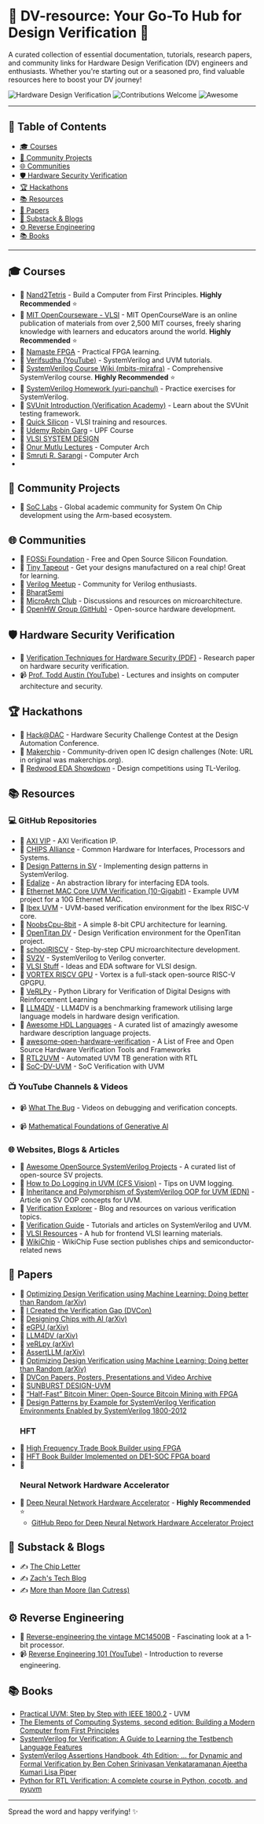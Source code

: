 # 🚀 DV-resource: Your Go-To Hub for Design Verification 🚀

A curated collection of essential documentation, tutorials, research papers, and community links for Hardware Design Verification (DV) engineers and enthusiasts. Whether you're starting out or a seasoned pro, find valuable resources here to boost your DV journey!

![Hardware Design Verification](https://img.shields.io/badge/Focus-Design%20Verification-blueviolet)
![Contributions Welcome](https://img.shields.io/badge/Contributions-welcome-brightgreen.svg?style=flat)
![Awesome](https://cdn.rawgit.com/sindresorhus/awesome/d7305f38d29fed78fa85652e3a63e154dd8e8829/media/badge.svg)

---

## 📖 Table of Contents

*   [🎓 Courses](#-courses)
*   [🤝 Community Projects](#-community-projects)
*   [🌐 Communities](#-communities)
*   [🛡️ Hardware Security Verification](#️-hardware-security-verification)
*   [🏆 Hackathons](#-hackathons)
*   [📚 Resources](#-resources)
*   [📄 Papers](#-papers)
*   [📰 Substack & Blogs](#-substack--blogs)
*   [⚙️ Reverse Engineering](#️-reverse-engineering)
*   [📚 Books](#-books)


---

## 🎓 Courses

*   🔗 [Nand2Tetris](http://www.nand2tetris.org) - Build a Computer from First Principles. **Highly Recommended** ⭐
*   🔗 [MIT OpenCourseware - VLSI](https://ocw.mit.edu/search/?q=vlsi) - MIT OpenCourseWare is an online publication of materials from over 2,500 MIT courses, freely sharing knowledge with learners and educators around the world. **Highly Recommended** ⭐
*   🔗 [Namaste FPGA](https://namaste-fpga.com/) - Practical FPGA learning.
*   🔗 [Verifsudha (YouTube)](https://youtube.com/@verifsudha5307?si=drDc53asI19bBQhD) - SystemVerilog and UVM tutorials.
*   🔗 [SystemVerilog Course Wiki (mbits-mirafra)](https://github.com/mbits-mirafra/SystemVerilogCourse/wiki) - Comprehensive SystemVerilog course. **Highly Recommended** ⭐
*   🔗 [SystemVerilog Homework (yuri-panchul)](https://github.com/yuri-panchul/systemverilog-homework/tree/main) - Practice exercises for SystemVerilog.
*   🔗 [SVUnit Introduction (Verification Academy)](https://verificationacademy.com/sessions/introduction-to-SVUnit) - Learn about the SVUnit testing framework.
*   🔗 [Quick Silicon](https://quicksilicon.in/) - VLSI training and resources.
*   🔗 [Udemy Robin Garg](https://www.udemy.com/course/upf-power-aware-design-verification) - UPF Course
*   🔗 [VLSI SYSTEM DESIGN](https://www.vlsisystemdesign.com/) 
*   🔗 [Onur Mutlu Lectures](https://www.youtube.com/onurmutlulectures) - Computer Arch
*   🔗 [Smruti R. Sarangi](https://www.cse.iitd.ac.in/~srsarangi/advbook/index.html) - Computer Arch
*   

   

## 🤝 Community Projects

*   🔗 [SoC Labs](https://soclabs.org/) - Global academic community for System On Chip development using the Arm-based ecosystem.

## 🌐 Communities

*   🔗 [FOSSi Foundation](https://fossi-foundation.org/) - Free and Open Source Silicon Foundation.
*   🔗 [Tiny Tapeout](https://tinytapeout.com/) - Get your designs manufactured on a real chip! Great for learning.
*   🔗 [Verilog Meetup](https://verilog-meetup.com/) - Community for Verilog enthusiasts.
*   🔗 [BharatSemi](https://chat.whatsapp.com/E4u3ifBmnGtKlfKngbkXky)
*   🔗 [MicroArch Club](https://microarch.club/) - Discussions and resources on microarchitecture.
*   🔗 [OpenHW Group (GitHub)](https://github.com/openhwgroup) - Open-source hardware development.

## 🛡️ Hardware Security Verification

*   📄 [Verification Techniques for Hardware Security (PDF)](https://escholarship.org/content/qt2ch6f44s/qt2ch6f44s_noSplash_2196818ab07da458734ec8e704678e52.pdf?t=prk16f) - Research paper on hardware security verification.
*   📹 [Prof. Todd Austin (YouTube)](https://youtube.com/@prof.todd.austin?si=dJ9ApGfiVHmxp63b) - Lectures and insights on computer architecture and security.

## 🏆 Hackathons

*   🔗 [Hack@DAC](https://www.dac.com/Conference/HackDAC) - Hardware Security Challenge Contest at the Design Automation Conference.
*   🔗 [Makerchip](https://www.makerchips.org/) - Community-driven open IC design challenges (Note: URL in original was makerchips.org).
*   🔗 [Redwood EDA Showdown](https://www.redwoodeda.com/showdown-info) - Design competitions using TL-Verilog.

## 📚 Resources

### 💻 GitHub Repositories

*   🔗 [AXI VIP](https://github.com/kumarrishav14/AXI) - AXI Verification IP.
*   🔗 [CHIPS Alliance](https://github.com/chipsalliance) - Common Hardware for Interfaces, Processors and Systems.
*   🔗 [Design Patterns in SV](https://github.com/hanysalah/Design-Pattern-in-SV) - Implementing design patterns in SystemVerilog.
*   🔗 [Edalize](https://github.com/olofk/edalize) - An abstraction library for interfacing EDA tools.
*   🔗 [Ethernet MAC Core UVM Verification (10-Gigabit)](https://github.com/Youssefmdany/10-Gigabit-Ethernet-MAC-Core-UVM-Verification-) - Example UVM project for a 10G Ethernet MAC.
*   🔗 [Ibex UVM](https://github.com/lowRISC/ibex/tree/master/dv/uvm) - UVM-based verification environment for the Ibex RISC-V core.
*   🔗 [NoobsCpu-8bit](https://github.com/supratimdas/NoobsCpu-8bit#this-is-a-simple-toy-barebones-8bit-cpu-architecture-for-fun-as-a-side-project) - A simple 8-bit CPU architecture for learning.
*   🔗 [OpenTitan DV](https://github.com/lowRISC/opentitan/tree/master/hw/dv) - Design Verification environment for the OpenTitan project.
*   🔗 [schoolRISCV](https://github.com/zhelnio/schoolRISCV) - Step-by-step CPU microarchitecture development.
*   🔗 [SV2V](https://github.com/zachjs/sv2v) - SystemVerilog to Verilog converter.
*   🔗 [VLSI Stuff](https://github.com/greenblat/vlsistuff) - Ideas and EDA software for VLSI design.
*   🔗 [VORTEX RISCV GPU](https://github.com/vortexgpgpu/vortex) - Vortex is a full-stack open-source RISC-V GPGPU.
*   🔗 [VeRLPy](https://github.com/aebeljs/VeRLPy) - Python Library for Verification of Digital Designs with Reinforcement Learning 
*   🔗 [LLM4DV](https://github.com/ZixiBenZhang/ml4dv) - LLM4DV is a benchmarking framework utilising large language models in hardware design verification. 
*   🔗 [Awesome HDL Languages](https://github.com/drom/awesome-hdl) - A curated list of amazingly awesome hardware description language projects.
*   🔗 [awesome-open-hardware-verification](https://github.com/ben-marshall/awesome-open-hardware-verification) - A List of Free and Open Source Hardware Verification Tools and Frameworks
*   🔗 [RTL2UVM](https://github.com/rpjayaraman/RTL2UVM) - Automated UVM TB generation with RTL
*   🔗 [SoC-DV-UVM](https://github.com/PacoReinaCampo) - SoC Verification with UVM

 

### 📺 YouTube Channels & Videos

*   📹 [What The Bug](https://youtube.com/@wt_bug?si=6KTWh0OqbUOW_5Xm) - Videos on debugging and verification concepts.

*   📹 [Mathematical Foundations of Generative Al](https://youtube.com/playlist?list=PLZ2ps__7DhBa5xCmncgH7kPqLqMBq7xlu&si=w-6VFakiVgdhiM2p)


### 🌐 Websites, Blogs & Articles

*   🔗 [Awesome OpenSource SystemVerilog Projects](https://awesomeopensource.com/projects/systemverilog) - A curated list of open-source SV projects.
*   📄 [How to Do Logging in UVM (CFS Vision)](https://cfs-vision.com/2022/09/21/systemverilog-tip-how-to-do-logging-in-uvm/) - Tips on UVM logging.
*   📄 [Inheritance and Polymorphism of SystemVerilog OOP for UVM (EDN)](https://www.edn.com/inheritance-and-polymorphism-of-systemverilog-oop-for-uvm-verification/) - Article on SV OOP concepts for UVM.
*   🔗 [Verification Explorer](https://www.verification-explorer.com/) - Blog and resources on various verification topics.
*   🔗 [Verification Guide](https://verificationguide.com/) - Tutorials and articles on SystemVerilog and UVM.
*   🔗 [VLSI Resources](https://vlsiresources.com/frontendvlsi/) - A hub for frontend VLSI learning materials.
*   🔗 [WikiChip](https://fuse.wikichip.org/) - WikiChip Fuse section publishes chips and semiconductor-related news

## 📄 Papers

*   📄 [Optimizing Design Verification using Machine Learning: Doing better than Random (arXiv)](https://arxiv.org/pdf/1909.13168)
*   📄 [I Created the Verification Gap (DVCon)](https://dvcon-proceedings.org/wp-content/uploads/i-created-the-verification-gap.pdf)
*   📄 [Designing Chips with AI (arXiv)](https://arxiv.org/abs/2305.13243)
*   📄 [eGPU (arXiv)](https://arxiv.org/pdf/2505.08421v1)
*   📄 [LLM4DV (arXiv)](https://arxiv.org/pdf/2310.04535)
*   📄 [veRLpy (arXiv)](https://arxiv.org/pdf/2108.03978)
*   📄 [AssertLLM (arXiv)](https://arxiv.org/pdf/2402.00386)
*   📄 [Optimizing Design Verification using Machine
Learning: Doing better than Random (arXiv)](https://arxiv.org/pdf/1909.13168)
*   📄 [DVCon Papers, Posters, Presentations and Video Archive](https://dvcon-proceedings.org/)
*   📄 [SUNBURST DESIGN-UVM](http://www.sunburst-design.com/papers/)
*   📄 [“Half-Fast” Bitcoin Miner: Open-Source Bitcoin Mining with FPGA](https://www.cs.columbia.edu/~sedwards/classes/2014/4840/reports/Half-fast.pdf)
*   📄 [Design Patterns by Example for SystemVerilog Verification Environments Enabled by SystemVerilog 1800-2012](https://dvcon-proceedings.org/wp-content/uploads/design-patterns-by-example-for-systemverilog-verification-environments-enabled-by-systemverilog-1800-2012-presentation.pdf)
     ### HFT
*   📄 [High Frequency Trade Book Builder using FPGA](https://www.cs.columbia.edu/~sedwards/classes/2024/4840-spring/designs/HFT-Book-Builder.pdf)
*   📄 [HFT Book Builder Implemented on DE1-SOC FPGA board](https://www.cs.columbia.edu/~sedwards/classes/2024/4840-spring/reports/HFT-Book-Builder-report.pdf)
*   📄 []()
     ### Neural Network Hardware Accelerator
*   📄 [Deep Neural Network Hardware Accelerator](https://www.scribd.com/document/403335620/Deep-NN-Hardware-Accelerator-Documentation) -  **Highly Recommended** ⭐
      * [GitHub Repo for Deep Neural Network Hardware Accelerator Project](https://github.com/StefanSredojevic/Deep-Neural-Network-Hardware-Accelerator)         



## 📰 Substack & Blogs

*   ✍️ [The Chip Letter](https://thechipletter.substack.com/)
*   ✍️ [Zach's Tech Blog](https://www.zach.be/)
*   ✍️ [More than Moore (Ian Cutress)](https://substack.com/@morethanmoore)

## ⚙️ Reverse Engineering

*   🔗 [Reverse-engineering the vintage MC14500B](http://www.righto.com/2021/02/a-one-bit-processor-explained-reverse.html?m=1) - Fascinating look at a 1-bit processor.
*   📹 [Reverse Engineering 101 (YouTube)](https://youtu.be/gh2RXE9BIN8?si=kM4ZaWWmvAOuDgKM) - Introduction to reverse engineering.
    
## 📚 Books 

* [Practical UVM: Step by Step with IEEE 1800.2](https://www.amazon.in/Practical-UVM-Step-IEEE-1800-2/dp/0997789611) - UVM
* [The Elements of Computing Systems, second edition: Building a Modern Computer from First Principles](https://www.amazon.in/Elements-Computing-Systems-second-Principles/dp/0262539802)
* [SystemVerilog for Verification: A Guide to Learning the Testbench Language Features](https://www.amazon.in/SystemVerilog-Verification-Learning-Testbench-Language/dp/144194561X)
* [SystemVerilog Assertions Handbook, 4th Edition: ... for Dynamic and Formal Verification by Ben Cohen Srinivasan Venkataramanan Ajeetha Kumari Lisa Piper](https://www.amazon.in/SystemVerilog-Assertions-Handbook-4th-Venkataramanan/dp/B01FIX6F48)
* [Python for RTL Verification: A complete course in Python, cocotb, and pyuvm](https://www.amazon.in/Python-RTL-Verification-complete-course-ebook/dp/B0BCZ9L4SR)
---


Spread the word and happy verifying! ✨
